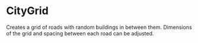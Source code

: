# CityGrid
Creates a grid of roads with random buildings in between them. Dimensions of the grid and spacing between each road can be adjusted.
